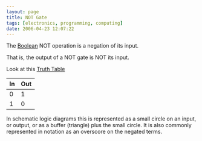```yaml
---
layout: page
title: NOT Gate
tags: [electronics, programming, computing]
date: 2006-04-23 12:07:22
---
```

The <a href="/wiki/boolean.html" title="Boolean">Boolean</a> NOT operation is a negation of its input.

That is, the output of a NOT gate is NOT its input.

Look at this <a href="/wiki/truth_table.html" title="Truth Table">Truth Table</a>

| In | Out |
| -- | --  |
| 0  | 1   |
| 1  | 0   |

In schematic logic diagrams this is represented as a small circle on an input, or output, or as a buffer (triangle) plus the small circle. It is also commonly represented in notation as an overscore on the negated terms.
